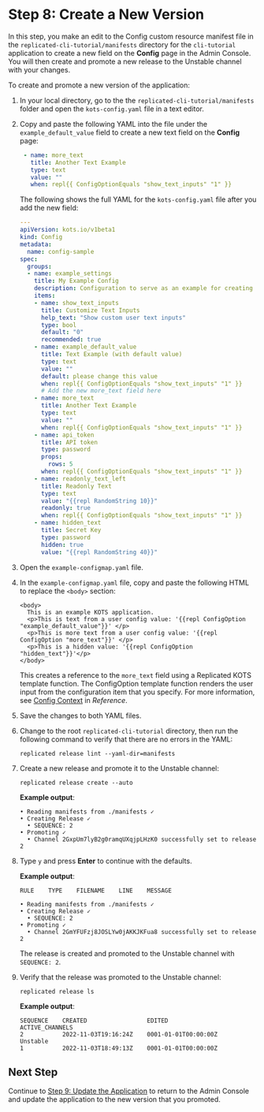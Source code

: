 # Step 8: Create a New Version

In this step, you make an edit to the Config custom resource manifest file in the `replicated-cli-tutorial/manifests` directory for the `cli-tutorial` application to create a new field on the **Config** page in the Admin Console. You will then create and promote a new release to the Unstable channel with your changes.

To create and promote a new version of the application:

1. In your local directory, go to the the `replicated-cli-tutorial/manifests` folder and open the `kots-config.yaml` file in a text editor.

1. Copy and paste the following YAML into the file under the `example_default_value` field to create a new text field on the **Config** page:

   ```yaml
    - name: more_text
      title: Another Text Example
      type: text
      value: ""
      when: repl{{ ConfigOptionEquals "show_text_inputs" "1" }}
   ```
   The following shows the full YAML for the `kots-config.yaml` file after you add the new field:

   ```yaml
   ---
   apiVersion: kots.io/v1beta1
   kind: Config
   metadata:
     name: config-sample
   spec:
     groups:
     - name: example_settings
       title: My Example Config
       description: Configuration to serve as an example for creating your own. See [https://kots.io/reference/v1beta1/config/](https://kots.io/reference/v1beta1/config/) for configuration docs. In this case, we provide example fields for configuring an Nginx welcome page.
       items:
       - name: show_text_inputs
         title: Customize Text Inputs
         help_text: "Show custom user text inputs"
         type: bool
         default: "0"
         recommended: true
       - name: example_default_value
         title: Text Example (with default value)
         type: text
         value: ""
         default: please change this value
         when: repl{{ ConfigOptionEquals "show_text_inputs" "1" }}
         # Add the new more_text field here
       - name: more_text
         title: Another Text Example
         type: text
         value: ""
         when: repl{{ ConfigOptionEquals "show_text_inputs" "1" }}
       - name: api_token
         title: API token
         type: password
         props:
           rows: 5
         when: repl{{ ConfigOptionEquals "show_text_inputs" "1" }}
       - name: readonly_text_left
         title: Readonly Text
         type: text
         value: "{{repl RandomString 10}}"
         readonly: true
         when: repl{{ ConfigOptionEquals "show_text_inputs" "1" }}
       - name: hidden_text
         title: Secret Key
         type: password
         hidden: true
         value: "{{repl RandomString 40}}"

   ```

1. Open the `example-configmap.yaml` file.

1. In the `example-configmap.yaml` file, copy and paste the following HTML to replace the `<body>` section:

   ```
   <body>
     This is an example KOTS application.
     <p>This is text from a user config value: '{{repl ConfigOption "example_default_value"}}' </p>
     <p>This is more text from a user config value: '{{repl ConfigOption "more_text"}}' </p>
     <p>This is a hidden value: '{{repl ConfigOption "hidden_text"}}'</p>
   </body>
   ```
    This creates a reference to the `more_text` field using a Replicated KOTS template function. The ConfigOption template function renders the user input from the configuration item that you specify. For more information, see [Config Context](/reference/template-functions-config-context) in _Reference_.

1. Save the changes to both YAML files.

1. Change to the root `replicated-cli-tutorial` directory, then run the following command to verify that there are no errors in the YAML:

   ```
   replicated release lint --yaml-dir=manifests
   ```

1. Create a new release and promote it to the Unstable channel:

   ```
   replicated release create --auto
   ```

   **Example output**:

   ```
   • Reading manifests from ./manifests ✓
   • Creating Release ✓
     • SEQUENCE: 2
   • Promoting ✓
     • Channel 2GxpUm7lyB2g0ramqUXqjpLHzK0 successfully set to release 2
   ```

1. Type `y` and press **Enter** to continue with the defaults.

    **Example output**:

    ```
    RULE    TYPE    FILENAME    LINE    MESSAGE

    • Reading manifests from ./manifests ✓
    • Creating Release ✓
      • SEQUENCE: 2
    • Promoting ✓
      • Channel 2GmYFUFzj8JOSLYw0jAKKJKFua8 successfully set to release 2
    ```

    The release is created and promoted to the Unstable channel with `SEQUENCE: 2`.

1. Verify that the release was promoted to the Unstable channel:

    ```
    replicated release ls
    ```
    **Example output**:

    ```
    SEQUENCE    CREATED                 EDITED                  ACTIVE_CHANNELS
    2           2022-11-03T19:16:24Z    0001-01-01T00:00:00Z    Unstable
    1           2022-11-03T18:49:13Z    0001-01-01T00:00:00Z
    ```

## Next Step

Continue to [Step 9: Update the Application](tutorial-cli-update-app) to return to the Admin Console and update the application to the new version that you promoted.